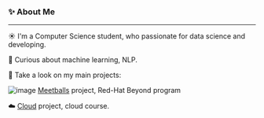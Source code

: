 ### ✨ About Me
***
☀️ I'm a Computer Science student, who passionate for data science and developing.

🌟 Curious about machine learning, NLP.

🔭 Take a look on my main projects:

![image](https://github.com/MaayanMashhadi/MaayanMashhadi/assets/94162474/f3f4488f-db71-49b9-aa68-edfe58c77c5c)
  [Meetballs](https://github.com/redhat-beyond/MeetBalls) project, Red-Hat Beyond program

☁️ [Cloud](https://github.com/MaayanMashhadi/Cloud) project, cloud course.



